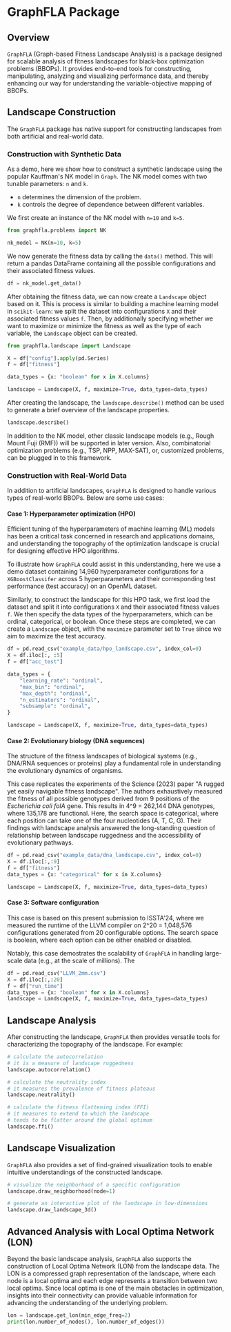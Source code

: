
# GraphFLA Package

## Overview
`GraphFLA` (Graph-based Fitness Landscape Analysis) is a package designed for scalable analysis of fitness landscapes for black-box optimization problems (BBOPs). It provides end-to-end tools for constructing, manipulating, analyzing and visualizing performance data, and thereby enhancing our way for understanding the variable-objective mapping of BBOPs.

## Landscape Construction
The `GraphFLA` package has native support for constructing landscapes from both artificial and real-world data.

### Construction with Synthetic Data

As a demo, here we show how to construct a synthetic landscape using the popular Kauffman's NK model in `Graph`. The NK model comes with two tunable parameters: `n` and `k`. 
- `n` determines the dimension of the problem.
- `k` controls the degree of dependence between different variables. 

We first create an instance of the NK model with `n=10` and `k=5`.

```python
from graphfla.problems import NK

nk_model = NK(n=10, k=5)
```

We now generate the fitness data by calling the `data()` method. This will return a pandas DataFrame containing all the possible configurations and their associated fitness values.

```python
df = nk_model.get_data()
```

After obtaining the fitness data, we can now create a `Landscape` object based on it. This is process is similar to building a machine learning model in `scikit-learn`: we split the dataset into configurations `X` and their associated fitness values `f`. Then, by additionally specifying whether we want to maximize or minimize the fitness as well as the type of each variable, the `Landscape` object can be created. 

```python
from graphfla.landscape import Landscape

X = df["config"].apply(pd.Series)
f = df["fitness"]

data_types = {x: "boolean" for x in X.columns}

landscape = Landscape(X, f, maximize=True, data_types=data_types)
```

After creating the landscape, the `landscape.describe()` method can be used to generate a brief overview of the landscape properties.
```python
landscape.describe()
```

In addition to the NK model, other classic landscape models (e.g., Rough Mount Fuji (RMF)) will be supported in later version. Also, combinatorial optimization problems (e.g., TSP, NPP, MAX-SAT), or, customized problems, can be plugged in to this framework. 

### Construction with Real-World Data

In addition to artificial landscapes, `GraphFLA` is designed to handle various types of real-world BBOPs. Below are some use cases:

#### Case 1: Hyperparameter optimization (HPO)

Efficient tuning of the hyperparameters of machine learning (ML) models has been a critical task concerned in research and applications domains, and understanding the topography of the optimization landscape is crucial for designing effective HPO algorithms.

To illustrate how `GraphFLA` could assist in this understanding, here we use a demo dataset containing 14,960 hyperparameter configurations for a `XGBoostClassifer` across 5 hyperparameters and their corresponding test performance (test accuracy) on an OpenML dataset. 

Similarly, to construct the landscape for this HPO task, we first load the dataset and split it into configurations `X` and their associated fitness values `f`. We then specify the data types of the hyperparameters, which can be ordinal, categorical, or boolean. Once these steps are completed, we can create a `Landscape` object, with the `maximize` parameter set to `True` since we aim to maximize the test accuracy.

```python
df = pd.read_csv("example_data/hpo_landscape.csv", index_col=0)
X = df.iloc[:, :5]
f = df["acc_test"]

data_types = {
    "learning_rate": "ordinal",
    "max_bin": "ordinal",
    "max_depth": "ordinal",
    "n_estimators": "ordinal",
    "subsample": "ordinal",
}

landscape = Landscape(X, f, maximize=True, data_types=data_types)
```

#### Case 2: Evolutionary biology (DNA sequences)

The structure of the fitness landscapes of biological systems (e.g., DNA/RNA sequences or proteins) play a fundamental role in understanding the evolutionary dynamics of organisms.

This case replicates the experiments of the Science (2023) paper "A rugged yet easily navigable fitness landscape". The authors exhaustively measured the fitness of all possible genotypes derived from 9 positions of the *Escherichia coli folA* gene. This results in 4^9 = 262,144 DNA genotypes, where 135,178 are functional. Here, the search space is categorical, where each position can take one of the four nucleotides (A, T, C, G). Their findings with landscape analysis answered the long-standing question of relationship between landscape ruggedness and the accessibility of evolutionary pathways.

```python
df = pd.read_csv("example_data/dna_landscape.csv", index_col=0)
X = df.iloc[:,:9]
f = df["fitness"]
data_types = {x: "categorical" for x in X.columns}

landscape = Landscape(X, f, maximize=True, data_types=data_types)
```

#### Case 3: Software configuration

This case is based on this present submission to ISSTA'24, where we measured the runtime of the LLVM compiler on 2^20 = 1,048,576 configurations generated from 20 configurable options. The search space is boolean, where each option can be either enabled or disabled. 

Notably, this case demostrates the scalability of `GraphFLA` in handling large-scale data (e.g., at the scale of millions). The 

```python
df = pd.read_csv("LLVM_2mm.csv")
X = df.iloc[:,:20]
f = df["run_time"]
data_types = {x: "boolean" for x in X.columns}
landscape = Landscape(X, f, maximize=True, data_types=data_types)
```

## Landscape Analysis

After constructing the landscape, `GraphFLA` then provides versatile tools for characterizing the topography of the landscape. For example:

```python
# calculate the autocorrelation
# it is a measure of landscape ruggedness
landscape.autocorrelation()

# calculate the neutrality index
# it measures the prevalence of fitness plateaus
landscape.neutrality()

# calculate the fitness flattening index (FFI)
# it measures to extend to which the landscape 
# tends to be flatter around the global optimum
landscape.ffi()
```

## Landscape Visualization

`GraphFLA` also provides a set of find-grained visualization tools to enable intuitive understandings of the constructed landscape.

```python
# visualize the neighborhood of a specific configuration
landscape.draw_neighborhood(node=1)

# generate an interactive plot of the landscape in low-dimensions
landscape.draw_landscape_3d()
```

## Advanced Analysis with Local Optima Network (LON)

Beyond the basic landscape analysis, `GraphFLA` also supports the construction of Local Optima Network (LON) from the landscape data. The LON is a compressed graph representation of the landscape, where each node is a local optima and each edge represents a transition between two local optima. Since local optima is one of the main obstacles in optimization, insights into their connectivity can provide valuable information for advancing the understanding of the underlying problem. 

```python
lon = landscape.get_lon(min_edge_freq=2)
print(lon.number_of_nodes(), lon.number_of_edges())
```